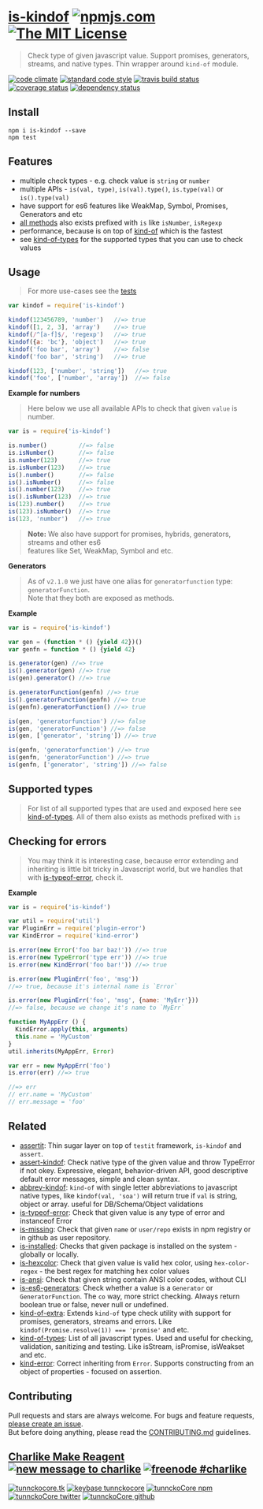 # [is-kindof][author-www-url] [![npmjs.com][npmjs-img]][npmjs-url] [![The MIT License][license-img]][license-url] 

> Check type of given javascript value. Support promises, generators, streams, and native types. Thin wrapper around `kind-of` module.

[![code climate][codeclimate-img]][codeclimate-url] [![standard code style][standard-img]][standard-url] [![travis build status][travis-img]][travis-url] [![coverage status][coveralls-img]][coveralls-url] [![dependency status][david-img]][david-url]


## Install
```
npm i is-kindof --save
npm test
```


## Features
- multiple check types - e.g. check value is `string` or `number`
- multiple APIs - `is(val, type)`, `is(val).type()`, `is.type(val)` or `is().type(val)`
- have support for es6 features like WeakMap, Symbol, Promises, Generators and etc
- [all methods](https://github.com/tunnckoCore/is-kindof#supported-types) also exists prefixed with `is` like `isNumber`, `isRegexp`
- performance, because is on top of [kind-of](https://github.com/jonschlinkert/kind-of) which is the fastest
- see [kind-of-types](https://github.com/tunnckoCore/kind-of-types) for the supported types that you can use to check values


## Usage
> For more use-cases see the [tests](./test.js)

```js
var kindof = require('is-kindof')

kindof(123456789, 'number')   //=> true
kindof([1, 2, 3], 'array')    //=> true 
kindof(/^[a-f]$/, 'regexp')   //=> true 
kindof({a: 'bc'}, 'object')   //=> true 
kindof('foo bar', 'array')    //=> false 
kindof('foo bar', 'string')   //=> true

kindof(123, ['number', 'string'])   //=> true
kindof('foo', ['number', 'array'])  //=> false
```

**Example for numbers**
> Here below we use all available APIs to check that given `value` is number.

```js
var is = require('is-kindof')

is.number()         //=> false
is.isNumber()       //=> false
is.number(123)      //=> true
is.isNumber(123)    //=> true
is().number()       //=> false
is().isNumber()     //=> false
is().number(123)    //=> true
is().isNumber(123)  //=> true
is(123).number()    //=> true
is(123).isNumber()  //=> true
is(123, 'number')   //=> true
```

> **Note:** We also have support for promises, hybrids, generators, streams and other es6  
features like Set, WeakMap, Symbol and etc.

**Generators**
> As of `v2.1.0` we just have one alias for `generatorfunction` type: `generatorFunction`.  
Note that they both are exposed as methods.

**Example**

```js
var is = require('is-kindof')

var gen = (function * () {yield 42})()
var genfn = function * () {yield 42}

is.generator(gen) //=> true
is().generator(gen) //=> true
is(gen).generator() //=> true

is.generatorFunction(genfn) //=> true
is().generatorFunction(genfn) //=> true
is(genfn).generatorFunction() //=> true

is(gen, 'generatorfunction') //=> false
is(gen, 'generatorFunction') //=> false
is(gen, ['generator', 'string']) //=> true

is(genfn, 'generatorfunction') //=> true
is(genfn, 'generatorFunction') //=> true
is(genfn, ['generator', 'string']) //=> false
```


## Supported types
> For list of all supported types that are used and exposed here see [kind-of-types](https://github.com/tunnckoCore/kind-of-types). All of them also exists as methods prefixed with `is` 


## Checking for errors
> You may think it is interesting case, because error extending and inheriting is little bit tricky in Javascript world, but we handles that with [is-typeof-error](https://github.com/tunnckocore/is-typeof-error), check it.

**Example**

```js
var is = require('is-kindof')

var util = require('util')
var PluginErr = require('plugin-error')
var KindError = require('kind-error')

is.error(new Error('foo bar baz!')) //=> true
is.error(new TypeError('type err')) //=> true
is.error(new KindError('foo bar!')) //=> true

is.error(new PluginErr('foo', 'msg'))
//=> true, because it's internal name is `Error`

is.error(new PluginErr('foo', 'msg', {name: 'MyErr'}))
//=> false, because we change it's name to `MyErr`

function MyAppErr () {
  KindError.apply(this, arguments)
  this.name = 'MyCustom'
}
util.inherits(MyAppErr, Error)

var err = new MyAppErr('foo')
is.error(err) //=> true

//=> err
// err.name = 'MyCustom'
// err.message = 'foo'
```


## Related
- [assertit](https://github.com/tunnckoCore/assertit): Thin sugar layer on top of `testit` framework, `is-kindof` and `assert`.
- [assert-kindof](https://github.com/tunnckoCore/assert-kindof): Check native type of the given value and throw TypeError if not okey. Expressive, elegant, behavior-driven API, good descriptive default error messages, simple and clean syntax.
- [abbrev-kindof](https://github.com/tunnckoCore/abbrev-kindof#readme): `kind-of` with single letter abbreviations to javascript native types, like `kindof(val, 'soa')` will return true if `val` is string, object or array. useful for DB/Schema/Object validations
- [is-typeof-error](https://github.com/tunnckocore/is-typeof-error): Check that given value is any type of error and instanceof Error
- [is-missing](https://github.com/tunnckocore/is-missing): Check that given `name` or `user/repo` exists in npm registry or in github as user repository.
- [is-installed](https://github.com/tunnckoCore/is-installed): Checks that given package is installed on the system - globally or locally.
- [is-hexcolor](https://github.com/tunnckocore/is-hexcolor): Check that given value is valid hex color, using `hex-color-regex` - the best regex for matching hex color values
- [is-ansi](https://github.com/tunnckocore/is-ansi): Check that given string contain ANSI color codes, without CLI
- [is-es6-generators](https://github.com/tunnckocore/is-es6-generators): Check whether a value is a `Generator` or `GeneratorFunction`. The `co` way, more strict checking. Always return boolean true or false, never null or undefined.
- [kind-of-extra](https://github.com/tunnckocore/kind-of-extra): Extends `kind-of` type check utility with support for promises, generators, streams and errors. Like `kindof(Promise.resolve(1)) === 'promise'` and etc.
- [kind-of-types](https://github.com/tunnckocore/kind-of-types#readme): List of all javascript types. Used and useful for checking, validation, sanitizing and testing. Like isStream, isPromise, isWeakset and etc.
- [kind-error](https://github.com/tunnckocore/kind-error): Correct inheriting from `Error`. Supports constructing from an object of properties - focused on assertion.


## Contributing
Pull requests and stars are always welcome. For bugs and feature requests, [please create an issue](https://github.com/tunnckoCore/is-kindof/issues/new).  
But before doing anything, please read the [CONTRIBUTING.md](./CONTRIBUTING.md) guidelines.


## [Charlike Make Reagent](http://j.mp/1stW47C) [![new message to charlike][new-message-img]][new-message-url] [![freenode #charlike][freenode-img]][freenode-url]

[![tunnckocore.tk][author-www-img]][author-www-url] [![keybase tunnckocore][keybase-img]][keybase-url] [![tunnckoCore npm][author-npm-img]][author-npm-url] [![tunnckoCore twitter][author-twitter-img]][author-twitter-url] [![tunnckoCore github][author-github-img]][author-github-url]


[npmjs-url]: https://www.npmjs.com/package/is-kindof
[npmjs-img]: https://img.shields.io/npm/v/is-kindof.svg?label=is-kindof

[license-url]: https://github.com/tunnckoCore/is-kindof/blob/master/LICENSE.md
[license-img]: https://img.shields.io/badge/license-MIT-blue.svg


[codeclimate-url]: https://codeclimate.com/github/tunnckoCore/is-kindof
[codeclimate-img]: https://img.shields.io/codeclimate/github/tunnckoCore/is-kindof.svg

[travis-url]: https://travis-ci.org/tunnckoCore/is-kindof
[travis-img]: https://img.shields.io/travis/tunnckoCore/is-kindof.svg

[coveralls-url]: https://coveralls.io/r/tunnckoCore/is-kindof
[coveralls-img]: https://img.shields.io/coveralls/tunnckoCore/is-kindof.svg

[david-url]: https://david-dm.org/tunnckoCore/is-kindof
[david-img]: https://img.shields.io/david/tunnckoCore/is-kindof.svg

[standard-url]: https://github.com/feross/standard
[standard-img]: https://img.shields.io/badge/code%20style-standard-brightgreen.svg


[author-www-url]: http://www.tunnckocore.tk
[author-www-img]: https://img.shields.io/badge/www-tunnckocore.tk-fe7d37.svg

[keybase-url]: https://keybase.io/tunnckocore
[keybase-img]: https://img.shields.io/badge/keybase-tunnckocore-8a7967.svg

[author-npm-url]: https://www.npmjs.com/~tunnckocore
[author-npm-img]: https://img.shields.io/badge/npm-~tunnckocore-cb3837.svg

[author-twitter-url]: https://twitter.com/tunnckoCore
[author-twitter-img]: https://img.shields.io/badge/twitter-@tunnckoCore-55acee.svg

[author-github-url]: https://github.com/tunnckoCore
[author-github-img]: https://img.shields.io/badge/github-@tunnckoCore-4183c4.svg

[freenode-url]: http://webchat.freenode.net/?channels=charlike
[freenode-img]: https://img.shields.io/badge/freenode-%23charlike-5654a4.svg

[new-message-url]: https://github.com/tunnckoCore/messages
[new-message-img]: https://img.shields.io/badge/send%20me-message-green.svg
